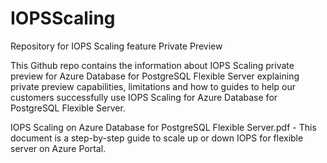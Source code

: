 # IOPSScaling
Repository for IOPS Scaling feature Private Preview

This Github repo contains the information about IOPS Scaling private preview for Azure Database for PostgreSQL Flexible Server explaining private preview capabilities, limitations and how to guides to help our customers successfully use IOPS Scaling for Azure Database for PostgreSQL Flexible Server.

IOPS Scaling on Azure Database for PostgreSQL Flexible Server.pdf - This document is a step-by-step guide to scale up or down IOPS for flexible server on Azure Portal.
